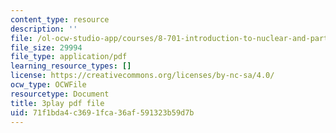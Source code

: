 ```yaml
---
content_type: resource
description: ''
file: /ol-ocw-studio-app/courses/8-701-introduction-to-nuclear-and-particle-physics-fall-2020/71f1bda4c3691fca36af591323b59d7b_s-QcRrGppsk.pdf
file_size: 29994
file_type: application/pdf
learning_resource_types: []
license: https://creativecommons.org/licenses/by-nc-sa/4.0/
ocw_type: OCWFile
resourcetype: Document
title: 3play pdf file
uid: 71f1bda4-c369-1fca-36af-591323b59d7b
---
```

